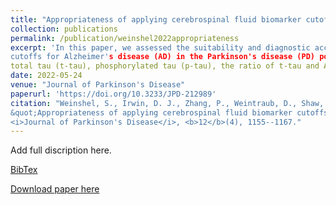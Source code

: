 ```yaml
---
title: "Appropriateness of applying cerebrospinal fluid biomarker cutoffs from Alzheimer’s disease to Parkinson’s disease"
collection: publications
permalink: /publication/weinshel2022appropriateness
excerpt: 'In this paper, we assessed the suitability and diagnostic accuracy of established cerebrospinal fluid (CSF) biomarker 
cutoffs for Alzheimer's disease (AD) in the Parkinson's disease (PD) population. Specifically, we considered amyloid-ß 1-42 (Aß 1-42), 
total tau (t-tau), phosphorylated tau (p-tau), the ratio of t-tau and Aß 1-42 and the ratio of p-tau and Aß 1-42.'
date: 2022-05-24
venue: "Journal of Parkinson's Disease"
paperurl: 'https://doi.org/10.3233/JPD-212989'
citation: "Weinshel, S., Irwin, D. J., Zhang, P., Weintraub, D., Shaw, L. M., Siderowf, A. and Xie, S. X. (2022). 
&quot;Appropriateness of applying cerebrospinal fluid biomarker cutoffs from Alzheimer's disease to Parkinson's disease.&quot; 
<i>Journal of Parkinson's Disease</i>, <b>12</b>(4), 1155--1167."
---
```

Add full discription here.

[BibTex](https://panpan-zhang.com/files/weinshel2022appropriateness.bib)

[Download paper here](https://doi.org/10.3233/JPD-212989)

